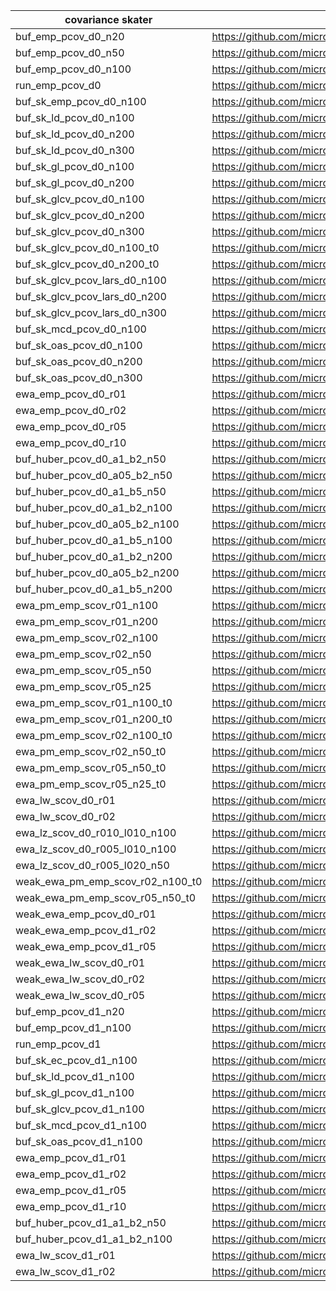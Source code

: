 | covariance skater | location |
|-----|-----|
| buf_emp_pcov_d0_n20 | https://github.com/microprediction/precise/blob/main/precise/skaters/covariance/bufemp.py |
| buf_emp_pcov_d0_n50 | https://github.com/microprediction/precise/blob/main/precise/skaters/covariance/bufemp.py |
| buf_emp_pcov_d0_n100 | https://github.com/microprediction/precise/blob/main/precise/skaters/covariance/bufemp.py |
| run_emp_pcov_d0 | https://github.com/microprediction/precise/blob/main/precise/skaters/covariance/runemp.py |
| buf_sk_emp_pcov_d0_n100 | https://github.com/microprediction/precise/blob/main/precise/skaters/covariance/bufsk.py |
| buf_sk_ld_pcov_d0_n100 | https://github.com/microprediction/precise/blob/main/precise/skaters/covariance/bufsk.py |
| buf_sk_ld_pcov_d0_n200 | https://github.com/microprediction/precise/blob/main/precise/skaters/covariance/bufsk.py |
| buf_sk_ld_pcov_d0_n300 | https://github.com/microprediction/precise/blob/main/precise/skaters/covariance/bufsk.py |
| buf_sk_gl_pcov_d0_n100 | https://github.com/microprediction/precise/blob/main/precise/skaters/covariance/bufsk.py |
| buf_sk_gl_pcov_d0_n200 | https://github.com/microprediction/precise/blob/main/precise/skaters/covariance/bufsk.py |
| buf_sk_glcv_pcov_d0_n100 | https://github.com/microprediction/precise/blob/main/precise/skaters/covariance/bufsk.py |
| buf_sk_glcv_pcov_d0_n200 | https://github.com/microprediction/precise/blob/main/precise/skaters/covariance/bufsk.py |
| buf_sk_glcv_pcov_d0_n300 | https://github.com/microprediction/precise/blob/main/precise/skaters/covariance/bufsk.py |
| buf_sk_glcv_pcov_d0_n100_t0 | https://github.com/microprediction/precise/blob/main/precise/skaters/covariance/bufsk.py |
| buf_sk_glcv_pcov_d0_n200_t0 | https://github.com/microprediction/precise/blob/main/precise/skaters/covariance/bufsk.py |
| buf_sk_glcv_pcov_lars_d0_n100 | https://github.com/microprediction/precise/blob/main/precise/skaters/covariance/bufsk.py |
| buf_sk_glcv_pcov_lars_d0_n200 | https://github.com/microprediction/precise/blob/main/precise/skaters/covariance/bufsk.py |
| buf_sk_glcv_pcov_lars_d0_n300 | https://github.com/microprediction/precise/blob/main/precise/skaters/covariance/bufsk.py |
| buf_sk_mcd_pcov_d0_n100 | https://github.com/microprediction/precise/blob/main/precise/skaters/covariance/bufsk.py |
| buf_sk_oas_pcov_d0_n100 | https://github.com/microprediction/precise/blob/main/precise/skaters/covariance/bufsk.py |
| buf_sk_oas_pcov_d0_n200 | https://github.com/microprediction/precise/blob/main/precise/skaters/covariance/bufsk.py |
| buf_sk_oas_pcov_d0_n300 | https://github.com/microprediction/precise/blob/main/precise/skaters/covariance/bufsk.py |
| ewa_emp_pcov_d0_r01 | https://github.com/microprediction/precise/blob/main/precise/skaters/covariance/ewaemp.py |
| ewa_emp_pcov_d0_r02 | https://github.com/microprediction/precise/blob/main/precise/skaters/covariance/ewaemp.py |
| ewa_emp_pcov_d0_r05 | https://github.com/microprediction/precise/blob/main/precise/skaters/covariance/ewaemp.py |
| ewa_emp_pcov_d0_r10 | https://github.com/microprediction/precise/blob/main/precise/skaters/covariance/ewaemp.py |
| buf_huber_pcov_d0_a1_b2_n50 | https://github.com/microprediction/precise/blob/main/precise/skaters/covariance/bufhuber.py |
| buf_huber_pcov_d0_a05_b2_n50 | https://github.com/microprediction/precise/blob/main/precise/skaters/covariance/bufhuber.py |
| buf_huber_pcov_d0_a1_b5_n50 | https://github.com/microprediction/precise/blob/main/precise/skaters/covariance/bufhuber.py |
| buf_huber_pcov_d0_a1_b2_n100 | https://github.com/microprediction/precise/blob/main/precise/skaters/covariance/bufhuber.py |
| buf_huber_pcov_d0_a05_b2_n100 | https://github.com/microprediction/precise/blob/main/precise/skaters/covariance/bufhuber.py |
| buf_huber_pcov_d0_a1_b5_n100 | https://github.com/microprediction/precise/blob/main/precise/skaters/covariance/bufhuber.py |
| buf_huber_pcov_d0_a1_b2_n200 | https://github.com/microprediction/precise/blob/main/precise/skaters/covariance/bufhuber.py |
| buf_huber_pcov_d0_a05_b2_n200 | https://github.com/microprediction/precise/blob/main/precise/skaters/covariance/bufhuber.py |
| buf_huber_pcov_d0_a1_b5_n200 | https://github.com/microprediction/precise/blob/main/precise/skaters/covariance/bufhuber.py |
| ewa_pm_emp_scov_r01_n100 | https://github.com/microprediction/precise/blob/main/precise/skaters/covariance/ewapm.py |
| ewa_pm_emp_scov_r01_n200 | https://github.com/microprediction/precise/blob/main/precise/skaters/covariance/ewapm.py |
| ewa_pm_emp_scov_r02_n100 | https://github.com/microprediction/precise/blob/main/precise/skaters/covariance/ewapm.py |
| ewa_pm_emp_scov_r02_n50 | https://github.com/microprediction/precise/blob/main/precise/skaters/covariance/ewapm.py |
| ewa_pm_emp_scov_r05_n50 | https://github.com/microprediction/precise/blob/main/precise/skaters/covariance/ewapm.py |
| ewa_pm_emp_scov_r05_n25 | https://github.com/microprediction/precise/blob/main/precise/skaters/covariance/ewapm.py |
| ewa_pm_emp_scov_r01_n100_t0 | https://github.com/microprediction/precise/blob/main/precise/skaters/covariance/ewapm.py |
| ewa_pm_emp_scov_r01_n200_t0 | https://github.com/microprediction/precise/blob/main/precise/skaters/covariance/ewapm.py |
| ewa_pm_emp_scov_r02_n100_t0 | https://github.com/microprediction/precise/blob/main/precise/skaters/covariance/ewapm.py |
| ewa_pm_emp_scov_r02_n50_t0 | https://github.com/microprediction/precise/blob/main/precise/skaters/covariance/ewapm.py |
| ewa_pm_emp_scov_r05_n50_t0 | https://github.com/microprediction/precise/blob/main/precise/skaters/covariance/ewapm.py |
| ewa_pm_emp_scov_r05_n25_t0 | https://github.com/microprediction/precise/blob/main/precise/skaters/covariance/ewapm.py |
| ewa_lw_scov_d0_r01 | https://github.com/microprediction/precise/blob/main/precise/skaters/covariance/ewalw.py |
| ewa_lw_scov_d0_r02 | https://github.com/microprediction/precise/blob/main/precise/skaters/covariance/ewalw.py |
| ewa_lz_scov_d0_r010_l010_n100 | https://github.com/microprediction/precise/blob/main/precise/skaters/covariance/ewalz.py |
| ewa_lz_scov_d0_r005_l010_n100 | https://github.com/microprediction/precise/blob/main/precise/skaters/covariance/ewalz.py |
| ewa_lz_scov_d0_r005_l020_n50 | https://github.com/microprediction/precise/blob/main/precise/skaters/covariance/ewalz.py |
| weak_ewa_pm_emp_scov_r02_n100_t0 | https://github.com/microprediction/precise/blob/main/precise/skaters/covariance/weakewa.py |
| weak_ewa_pm_emp_scov_r05_n50_t0 | https://github.com/microprediction/precise/blob/main/precise/skaters/covariance/weakewa.py |
| weak_ewa_emp_pcov_d0_r01 | https://github.com/microprediction/precise/blob/main/precise/skaters/covariance/weakewa.py |
| weak_ewa_emp_pcov_d1_r02 | https://github.com/microprediction/precise/blob/main/precise/skaters/covariance/weakewa.py |
| weak_ewa_emp_pcov_d1_r05 | https://github.com/microprediction/precise/blob/main/precise/skaters/covariance/weakewa.py |
| weak_ewa_lw_scov_d0_r01 | https://github.com/microprediction/precise/blob/main/precise/skaters/covariance/weakewa.py |
| weak_ewa_lw_scov_d0_r02 | https://github.com/microprediction/precise/blob/main/precise/skaters/covariance/weakewa.py |
| weak_ewa_lw_scov_d0_r05 | https://github.com/microprediction/precise/blob/main/precise/skaters/covariance/weakewa.py |
| buf_emp_pcov_d1_n20 | https://github.com/microprediction/precise/blob/main/precise/skaters/covariance/bufemp.py |
| buf_emp_pcov_d1_n100 | https://github.com/microprediction/precise/blob/main/precise/skaters/covariance/bufemp.py |
| run_emp_pcov_d1 | https://github.com/microprediction/precise/blob/main/precise/skaters/covariance/runemp.py |
| buf_sk_ec_pcov_d1_n100 | https://github.com/microprediction/precise/blob/main/precise/skaters/covariance/bufsk.py |
| buf_sk_ld_pcov_d1_n100 | https://github.com/microprediction/precise/blob/main/precise/skaters/covariance/bufsk.py |
| buf_sk_gl_pcov_d1_n100 | https://github.com/microprediction/precise/blob/main/precise/skaters/covariance/bufsk.py |
| buf_sk_glcv_pcov_d1_n100 | https://github.com/microprediction/precise/blob/main/precise/skaters/covariance/bufsk.py |
| buf_sk_mcd_pcov_d1_n100 | https://github.com/microprediction/precise/blob/main/precise/skaters/covariance/bufsk.py |
| buf_sk_oas_pcov_d1_n100 | https://github.com/microprediction/precise/blob/main/precise/skaters/covariance/bufsk.py |
| ewa_emp_pcov_d1_r01 | https://github.com/microprediction/precise/blob/main/precise/skaters/covariance/ewaemp.py |
| ewa_emp_pcov_d1_r02 | https://github.com/microprediction/precise/blob/main/precise/skaters/covariance/ewaemp.py |
| ewa_emp_pcov_d1_r05 | https://github.com/microprediction/precise/blob/main/precise/skaters/covariance/ewaemp.py |
| ewa_emp_pcov_d1_r10 | https://github.com/microprediction/precise/blob/main/precise/skaters/covariance/ewaemp.py |
| buf_huber_pcov_d1_a1_b2_n50 | https://github.com/microprediction/precise/blob/main/precise/skaters/covariance/bufhuber.py |
| buf_huber_pcov_d1_a1_b2_n100 | https://github.com/microprediction/precise/blob/main/precise/skaters/covariance/bufhuber.py |
| ewa_lw_scov_d1_r01 | https://github.com/microprediction/precise/blob/main/precise/skaters/covariance/ewalw.py |
| ewa_lw_scov_d1_r02 | https://github.com/microprediction/precise/blob/main/precise/skaters/covariance/ewalw.py |

